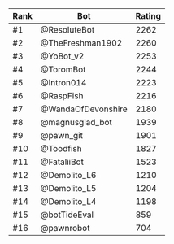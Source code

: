 Rank|Bot|Rating
---|---|---
#1|@ResoluteBot|2262
#2|@TheFreshman1902|2260
#3|@YoBot_v2|2253
#4|@ToromBot|2244
#5|@Intron014|2223
#6|@RaspFish|2216
#7|@WandaOfDevonshire|2180
#8|@magnusglad_bot|1939
#9|@pawn_git|1901
#10|@Toodfish|1827
#11|@FataliiBot|1523
#12|@Demolito_L6|1210
#13|@Demolito_L5|1204
#14|@Demolito_L4|1198
#15|@botTideEval|859
#16|@pawnrobot|704
